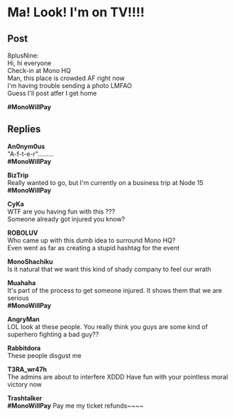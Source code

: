 # Ma! Look! I'm on TV!!!!
## Post
8plusNine:<br>
Hi, hi everyone<br>
Check-in at Mono HQ<br>
Man, this place is crowded AF right now<br>
I'm having trouble sending a photo LMFAO<br>
Guess I'll post atfer I get home

**\#MonoWillPay**
## Replies
**An0nym0us**<br>
"A-f-t-e-r".........<br>
 **\#MonoWillPay**

**BizTrip**<br>
Really wanted to go, but I'm currently on a business trip at Node 15 **\#MonoWillPay**

**CyKa**<br>
WTF are you having fun with this ???<br>
Someone already got injured you know?

**ROBOLUV**<br>
Who came up with this dumb idea to surround Mono HQ?<br>
Even went as far as creating a stupid hashtag for the event

**MonoShachiku**<br>
Is it natural that we want this kind of shady company to feel our wrath

**Muahaha**<br>
It's part of the process to get someone injured. It shows them that we are serious<br>
**\#MonoWillPay**

**AngryMan**<br>
LOL look at these people. You really think you guys are some kind of superhero fighting a bad guy??

**Rabbitdora**<br>
These people disgust me

**T3RA_wr47h**<br>
The admins are about to interfere XDDD Have fun with your pointless moral victory now

**Trashtalker**<br>
**\#MonoWillPay** Pay me my ticket refunds~~~~

